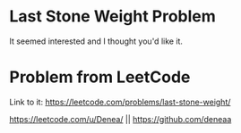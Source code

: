 # Last Stone Weight Problem
It seemed interested and I thought you'd like it.

# Problem from LeetCode
Link to it: https://leetcode.com/problems/last-stone-weight/

https://leetcode.com/u/Denea/ || https://github.com/deneaa
